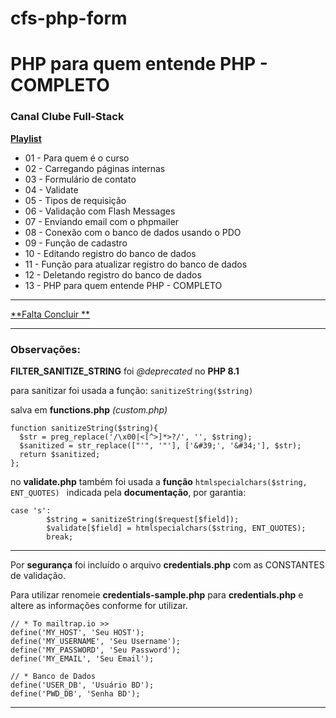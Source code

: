 # cfs-php-form
# PHP para quem entende PHP - COMPLETO
### Canal **Clube Full-Stack**

[**Playlist**](https://www.youtube.com/playlist?list=PLyugqHiq-SKehMTK5N3XpKMmdi3JuCNhD/)

- 01 - Para quem é o curso
- 02 - Carregando páginas internas
- 03 - Formulário de contato
- 04 - Validate
- 05 - Tipos de requisição
- 06 - Validação com Flash Messages
- 07 - Enviando email com o phpmailer
- 08 - Conexão com o banco de dados usando o PDO
- 09 - Função de cadastro
- 10 - Editando registro do banco de dados
- 11 - Função para atualizar registro do banco de dados
- 12 - Deletando registro do banco de dados
- 13 - PHP para quem entende PHP - COMPLETO

********************
[**Falta Concluir **](https://github.com/vladimirpezzole/cfs-php-form/issues)
***********************
### Observações: 


**FILTER_SANITIZE_STRING** foi *@deprecated* no **PHP 8.1**

para sanitizar foi usada a função:
`sanitizeString($string)`

salva em **functions.php** *(custom.php)*

```
function sanitizeString($string){
  $str = preg_replace('/\x00|<[^>]*>?/', '', $string);
  $sanitized = str_replace(["'", '"'], ['&#39;', '&#34;'], $str);
  return $sanitized;
};

```
no **validate.php** também foi usada a **função** 
`htmlspecialchars($string, ENT_QUOTES) `
indicada pela **documentação**, por garantia:

```
case 's':
        $string = sanitizeString($request[$field]);
        $validate[$field] = htmlspecialchars($string, ENT_QUOTES);
        break;
```

_ _ _

Por **segurança** foi incluído o arquivo **credentials.php** com as CONSTANTES de validação.

Para utilizar renomeie **credentials-sample.php** para **credentials.php**
e altere as informações conforme for utilizar. 

```
// * To mailtrap.io >> 
define('MY_HOST', 'Seu HOST');
define('MY_USERNAME', 'Seu Username');
define('MY_PASSWORD', 'Seu Password');
define('MY_EMAIL', 'Seu Email');

// * Banco de Dados
define('USER_DB', 'Usuário BD');
define('PWD_DB', 'Senha BD');
```

_ _ _
